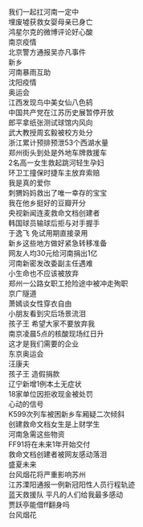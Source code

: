 我们一起扛河南一定中  
埋废墟获救女婴母亲已身亡  
鸿星尔克的微博评论好心酸  
南京疫情  
北京警方通报吴亦凡事件  
新乡  
河南暴雨互助  
沈阳疫情  
奥运会  
江西发现鸟中美女仙八色鸫  
中国共产党在江苏历史展暂停开放  
郎平拿纸张测试球馆内风向  
武大教授周玄毅被校方处分  
浙江累计预排预泄53个西湖水量  
郑州街头到处是外地车牌救援车  
2名高一女生救起跳河轻生孕妇  
环卫工撞保时捷车主放弃索赔  
我是真的爱你  
刺猬妈妈救出了唯一幸存的宝宝  
我在他乡挺好的豆瓣开分  
央视新闻连麦救命文档创建者  
韩国球员输球后拒与对手握手  
于逸飞 免试用期直接录用  
新乡这些地方做好紧急转移准备  
网友人均30元给河南捐出1亿  
河南新密发改委副主任遇难  
小生命也不应该被放弃  
郑州一公路女职工抢险途中被冲走殉职  
京广隧道  
萧嫣谈女性穿衣自由  
小朋友看到灾后场景流泪  
孩子王 希望大家不要放弃我  
南京凌晨5点的核酸现场红日升  
这才是我们需要的企业  
东京奥运会  
汪康夫  
孩子王 造假捐款  
辽宁新增1例本土无症状  
18家单位因拒收现金被处罚  
心动的信号  
K599次列车被困新乡车厢疑二次倾斜  
创建救命文档女生是上财学生  
河南急需这些物资  
FF91将在未来1年开始交付  
救命文档创建者被网友感动落泪  
盛夏未来  
台风烟花将严重影响苏州  
江苏溧阳通报一例新冠阳性人员行程轨迹  
蓝天救援队 平凡的人们给我最多感动  
贾跃亭能借ff翻身吗  
台风烟花  
